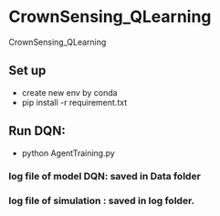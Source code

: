 # CrownSensing_QLearning
CrownSensing_QLearning
## Set up
- create new env by conda
- pip install -r requirement.txt

## Run DQN:
- python AgentTraining.py

### log file of model DQN: saved in Data folder
### log file of simulation : saved in log folder.

